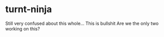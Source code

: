 # turnt-ninja
Still very confused about this whole...
This is bullshit
Are we the only two working on this?
